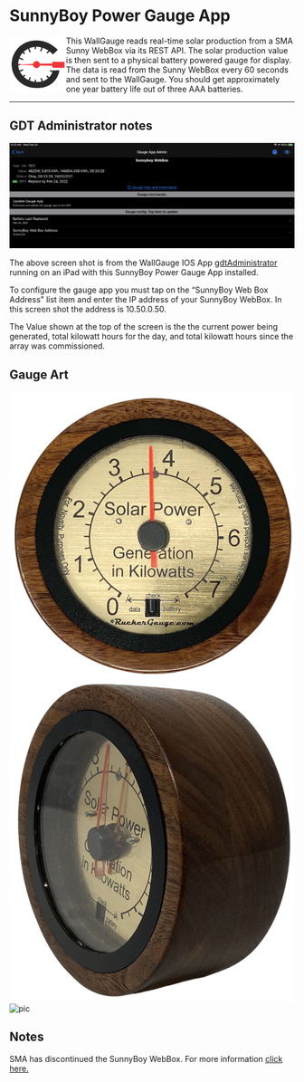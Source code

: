 # SunnyBoy Power Gauge App

[<img align="left" width="100" height="100" src="./docs/wallGaugeLogSquared.png" >](https://WallGauge.com)

This WallGauge reads real-time solar production from a SMA Sunny WebBox via its REST API. The solar production value is then sent to a physical battery powered gauge for display.  The data is read from the Sunny WebBox every 60 seconds and sent to the WallGauge. You should get approximately one year battery life out of three AAA batteries.

---

## GDT Administrator notes

![pic](./docs/gdtAdminSS.png)

The above screen shot is from the WallGauge IOS App [gdtAdministrator](https://apps.apple.com/us/app/gdt-administrator/id1498115113) running on an iPad with this SunnyBoy Power Gauge App installed.

To configure the gauge app you must tap on the “SunnyBoy Web Box Address” list item and enter the IP address of your SunnyBoy WebBox.  In this screen shot the address is 10.50.0.50.

The Value shown at the top of the screen is the the current power being generated, total kilowatt hours for the day, and total kilowatt hours since the array was commissioned.

## Gauge Art

![pic](./docs/GaugePic.png)
![pic](./docs/GaugePicSide.png)
![pic](./docs/spin.gif)

## Notes

SMA has discontinued the SunnyBoy WebBox.  For more information [click here.](https://www.sma-sunny.com/en/questions-and-answers-on-discontinuation-of-the-sunny-webbox/)